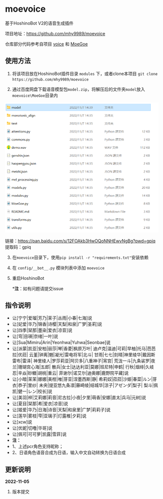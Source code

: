 # moevoice
基于HoshinoBot V2的语音生成插件

项目地址：https://github.com/mhy9989/moevoice

仓库部分代码参考自项目 [voice](https://github.com/Yuri-YuzuChaN/voice) 和 [MoeGoe](https://github.com/CjangCjengh/MoeGoe) 

## 使用方法

1. 将该项目放在HoshinoBot插件目录 `modules` 下，或者clone本项目 `git clone https://github.com/mhy9989/moevoice`

2. 通过百度网盘下载语音模型包`model.zip`，将解压后的文件夹`model`放入`moevoice\MoeGoe`目录内

![](./path.png)

   链接：https://pan.baidu.com/s/12FOAkb3HwOQoNNHEwvNgBg?pwd=gpiq 
   提取码：gpiq 

3. 在`moevoice`目录下，使用`pip install -r "requirements.txt"`安装依赖


3. 在 `config/__bot__.py` 模块列表中添加 `moevoice`

4. 重启HoshinoBot

   ***注**：如有问题请提交issue

## 指令说明

- 让[宁宁|爱瑠|芳乃|茉子|丛雨|小春|七海]说
- 让[妃爱|华乃|锦香|诗樱|天梨|和泉|广梦|圣莉]说
- 让[四季|栞那|墨染|爱衣|凉音]说
- 让[穹|目瑛|奈绪|一叶]说
- 让[Sua|Mimiru|Arin|Yeonhwa|Yuhwa|Seonbae]说
- 让[派蒙|凯亚|安柏|丽莎|琴|香菱|枫原万叶|
  迪卢克|温迪|可莉|早柚|托马|芭芭拉|优菈|
  云堇|钟离|魈|凝光|雷电将军|北斗|
  甘雨|七七|刻晴|神里绫华|戴因斯雷布|雷泽|
  神里绫人|罗莎莉亚|阿贝多|八重神子|宵宫|
  荒泷一斗|九条裟罗|夜兰|珊瑚宫心海|五郎|
  散兵|女士|达达利亚|莫娜|班尼特|申鹤|
  行秋|烟绯|久岐忍|辛焱|砂糖|胡桃|重云|
  菲谢尔|诺艾尔|迪奥娜|鹿野院平藏]说
- 让[小暗|茉茉|娜娜|美柑|唯|芽亚|涅墨西斯|静|
  希莉奴|菈菈|沙姫|春菜|ルン|芽衣|恭子|里纱|
  未央|提亚悠九条凛|藤崎绫|结城华|涼子|アゼンダ|梨子|
  梨斗|佩凯|健一|レン|校长]说
- 让[美羽|梓|艾莉娜|莉音|尼古拉|小夜|夕里|萌香|安娜|直太|兵马|元树]说
- 让[夏目|栞那|希|爱衣|凉音]说
- 让[姬爱|华乃|日海|诗音|天梨|和泉里|广梦|莉莉子]说
- 让[莲华|雾枝|雫|亚璃子|灯露椎|夕莉]说
- 让[xcw]说
- 让[优妮|切噜|华哥]说
- 让[佩可|可可萝|凯露|雪菲]说
- **注：**
- 1、上述pcr角色支持昵称；
- 2、日语角色语音合成为日语，输入中文自动转换为日语合成

## 更新说明

**2022-11-05**

1. 版本提交
